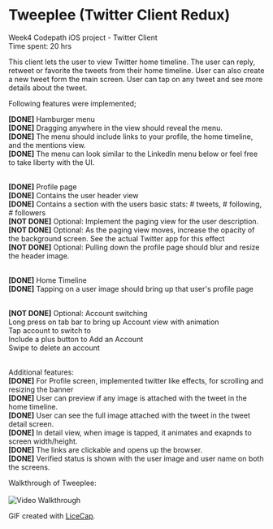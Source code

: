Tweeplee (Twitter Client Redux) <br>
===============================

Week4 Codepath iOS project - Twitter Client  <br>
Time spent: 20 hrs

This client lets the user to view Twitter home timeline. The user can reply, retweet or favorite the tweets from their home timeline. User can also create a new tweet form the main screen. User can tap on any tweet and see more details about the tweet.

Following features were implemented;

<b>[DONE]</b> Hamburger menu <br>
<b>[DONE]</b> Dragging anywhere in the view should reveal the menu. <br>
<b>[DONE]</b> The menu should include links to your profile, the home timeline, and the mentions view. <br>
<b>[DONE]</b> The menu can look similar to the LinkedIn menu below or feel free to take liberty with the UI. <br> <br>

<b>[DONE]</b> Profile page <br>
<b>[DONE]</b> Contains the user header view <br>
<b>[DONE]</b> Contains a section with the users basic stats: # tweets, # following, # followers <br>
<b>[NOT DONE]</b> Optional: Implement the paging view for the user description. <br>
<b>[NOT DONE]</b> Optional: As the paging view moves, increase the opacity of the background screen. See the actual Twitter app for this effect <br>
<b>[NOT DONE]</b> Optional: Pulling down the profile page should blur and resize the header image. <br> <br>

<b>[DONE]</b> Home Timeline <br>
<b>[DONE]</b> Tapping on a user image should bring up that user's profile page <br> <br>

<b>[NOT DONE]</b> Optional: Account switching <br>
Long press on tab bar to bring up Account view with animation <br>
Tap account to switch to <br>
Include a plus button to Add an Account <br>
Swipe to delete an account <br> <br>


Additional features: <br>
<b>[DONE]</b> For Profile screen, implemented twitter like effects, for scrolling and resizing the banner <br>
<b>[DONE]</b> User can preview if any image is attached with the tweet in the home timeline. <br>
<b>[DONE]</b> User can see the full image attached with the tweet in the tweet detail screen. <br>
<b>[DONE]</b> In detail view, when image is tapped, it animates and exapnds to screen width/height. <br>
<b>[DONE]</b> The links are clickable and opens up the browser. <br>
<b>[DONE]</b> Verified status is shown with the user image and user name on both the screens. <br>

Walkthrough of Tweeplee: <br> <br>
![Video Walkthrough](tweeplee.gif)

GIF created with [LiceCap](http://www.cockos.com/licecap/).

